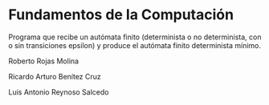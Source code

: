 # Fundamentos de la Computación

Programa que recibe un autómata finito (determinista o no determinista, con o sin transiciones epsilon) y produce el autómata finito determinista mínimo.


Roberto Rojas Molina

Ricardo Arturo Benítez Cruz

Luis Antonio Reynoso Salcedo
